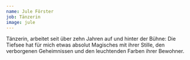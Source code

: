```yaml
---
name: Jule Förster
job: Tänzerin
image: jule
---
```


Tänzerin, arbeitet seit über zehn Jahren auf und hinter der Bühne: Die Tiefsee hat für mich etwas absolut Magisches mit ihrer Stille, den verborgenen Geheimnissen und den leuchtenden Farben ihrer Bewohner. 